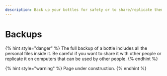 ```yaml
---
description: Back up your bottles for safety or to share/replicate them.
---
```


# Backups

{% hint style="danger" %}
The full backup of a bottle includes all the personal files inside it. Be careful if you want to share it with other people or replicate it on computers that can be used by other people.
{% endhint %}

{% hint style="warning" %}
Page under construction.
{% endhint %}

